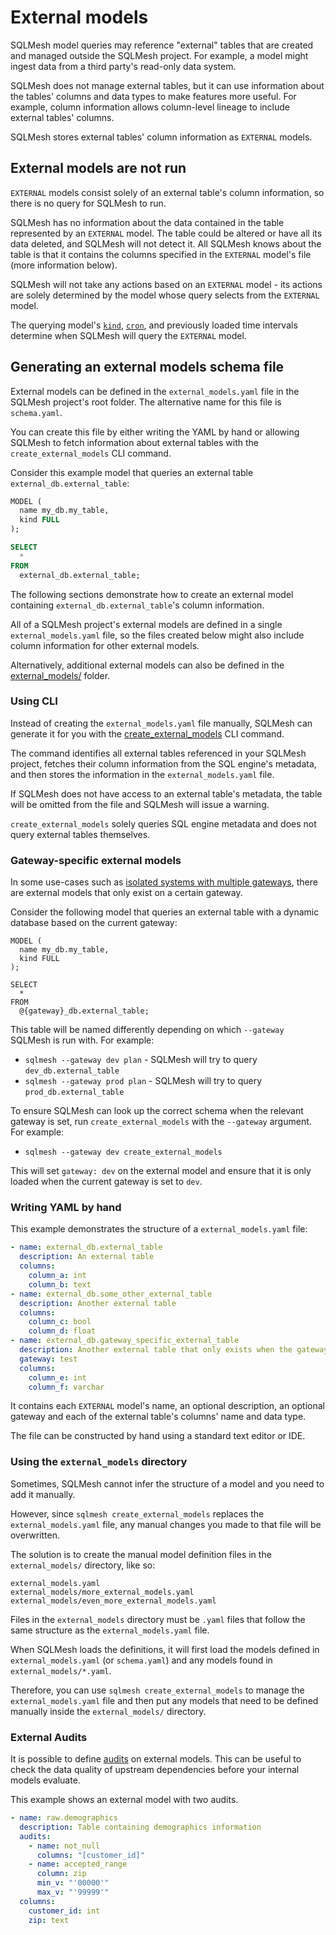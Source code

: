 # External models

SQLMesh model queries may reference "external" tables that are created and managed outside the SQLMesh project. For example, a model might ingest data from a third party's read-only data system.

SQLMesh does not manage external tables, but it can use information about the tables' columns and data types to make features more useful. For example, column information allows column-level lineage to include external tables' columns.

SQLMesh stores external tables' column information as `EXTERNAL` models.

## External models are not run

`EXTERNAL` models consist solely of an external table's column information, so there is no query for SQLMesh to run.

SQLMesh has no information about the data contained in the table represented by an `EXTERNAL` model. The table could be altered or have all its data deleted, and SQLMesh will not detect it. All SQLMesh knows about the table is that it contains the columns specified in the `EXTERNAL` model's file (more information below).

SQLMesh will not take any actions based on an `EXTERNAL` model - its actions are solely determined by the model whose query selects from the `EXTERNAL` model.

The querying model's [`kind`](./model_kinds.md), [`cron`](./overview.md#cron), and previously loaded time intervals determine when SQLMesh will query the `EXTERNAL` model.

## Generating an external models schema file

External models can be defined in the `external_models.yaml` file in the SQLMesh project's root folder. The alternative name for this file is `schema.yaml`.

You can create this file by either writing the YAML by hand or allowing SQLMesh to fetch information about external tables with the `create_external_models` CLI command.

Consider this example model that queries an external table `external_db.external_table`:

```sql
MODEL (
  name my_db.my_table,
  kind FULL
);

SELECT
  *
FROM
  external_db.external_table;
```

The following sections demonstrate how to create an external model containing `external_db.external_table`'s column information.

All of a SQLMesh project's external models are defined in a single `external_models.yaml` file, so the files created below might also include column information for other external models.

Alternatively, additional external models can also be defined in the [external_models/](#using-the-external_models-directory) folder.

### Using CLI

Instead of creating the `external_models.yaml` file manually, SQLMesh can generate it for you with the [create_external_models](../../reference/cli.md#create_external_models) CLI command.

The command identifies all external tables referenced in your SQLMesh project, fetches their column information from the SQL engine's metadata, and then stores the information in the `external_models.yaml` file.

If SQLMesh does not have access to an external table's metadata, the table will be omitted from the file and SQLMesh will issue a warning.

`create_external_models` solely queries SQL engine metadata and does not query external tables themselves.

### Gateway-specific external models

In some use-cases such as [isolated systems with multiple gateways](../../guides/isolated_systems.md#multiple-gateways), there are external models that only exist on a certain gateway.

Consider the following model that queries an external table with a dynamic database based on the current gateway:

```
MODEL (
  name my_db.my_table,
  kind FULL
);

SELECT
  *
FROM
  @{gateway}_db.external_table;
```

This table will be named differently depending on which `--gateway` SQLMesh is run with. For example:

- `sqlmesh --gateway dev plan` - SQLMesh will try to query `dev_db.external_table`
- `sqlmesh --gateway prod plan` - SQLMesh will try to query `prod_db.external_table`

To ensure SQLMesh can look up the correct schema when the relevant gateway is set, run `create_external_models` with the `--gateway` argument. For example:

- `sqlmesh --gateway dev create_external_models`

This will set `gateway: dev` on the external model and ensure that it is only loaded when the current gateway is set to `dev`.

### Writing YAML by hand

This example demonstrates the structure of a `external_models.yaml` file:

```yaml
- name: external_db.external_table
  description: An external table
  columns:
    column_a: int
    column_b: text
- name: external_db.some_other_external_table
  description: Another external table
  columns:
    column_c: bool
    column_d: float
- name: external_db.gateway_specific_external_table
  description: Another external table that only exists when the gateway is set to "test"
  gateway: test
  columns:
    column_e: int
    column_f: varchar
```

It contains each `EXTERNAL` model's name, an optional description, an optional gateway and each of the external table's columns' name and data type.

The file can be constructed by hand using a standard text editor or IDE.

### Using the `external_models` directory

Sometimes, SQLMesh cannot infer the structure of a model and you need to add it manually.

However, since `sqlmesh create_external_models` replaces the `external_models.yaml` file, any manual changes you made to that file will be overwritten.

The solution is to create the manual model definition files in the `external_models/` directory, like so:

```
external_models.yaml
external_models/more_external_models.yaml
external_models/even_more_external_models.yaml
```

Files in the `external_models` directory must be `.yaml` files that follow the same structure as the `external_models.yaml` file.

When SQLMesh loads the definitions, it will first load the models defined in `external_models.yaml` (or `schema.yaml`) and  any models found in `external_models/*.yaml`.

Therefore, you can use `sqlmesh create_external_models` to manage the `external_models.yaml` file and then put any models that need to be defined manually inside the `external_models/` directory.

### External Audits
It is possible to define [audits](../audits.md) on external models. This can be useful to check the data quality of upstream dependencies before your internal models evaluate.

This example shows an external model with two audits.

```yaml
- name: raw.demographics
  description: Table containing demographics information
  audits:
    - name: not_null
      columns: "[customer_id]"
    - name: accepted_range
      column: zip
      min_v: "'00000'"
      max_v: "'99999'"
  columns:
    customer_id: int
    zip: text
```
